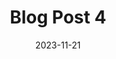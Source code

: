 ---
title: Blog Post 4
summary: Lorem ipsum dolor sit amet, consectetur adipiscing elit. Donec id erat enim. Ut cursus magna sed luctus auctor. Sed eu augue dignissim, lobortis ipsum eu, dictum nisi. Integer varius ex maximus quam lobortis accumsan. Morbi mollis vulputate metus, aliquam feugiat arcu porta a. Quisque id justo ultricies, lacinia elit quis, pulvinar odio. Fusce feugiat at velit vitae lobortis. Nulla fringilla metus et sem mattis posuere. Nulla pellentesque quam sit amet est posuere, tincidunt auctor ligula bibendum. Donec dapibus lacinia nibh, convallis ultrices enim laoreet et.
date: 2023-11-21
authors:
  - John Doe: author.jpeg
---